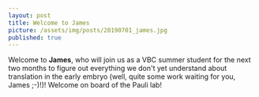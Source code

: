 ```yaml
---
layout: post
title: Welcome to James
picture: /assets/img/posts/20190701_james.jpg
published: true
---
```

Welcome to **James**, who will join us as a VBC summer student for the next two months to figure out everything we don't yet understand about translation in the early embryo (well, quite some work waiting for you, James ;-)!)! 
Welcome on board of the Pauli lab! 
